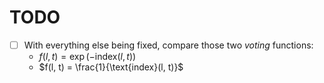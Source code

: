 # TODO

- [ ] With everything else being fixed, compare those two _voting_ functions:
    - $f(l, t) = \exp(-\text{index}(l, t))$
    - $f(l, t) = \frac{1}{\text{index}(l, t)}$
